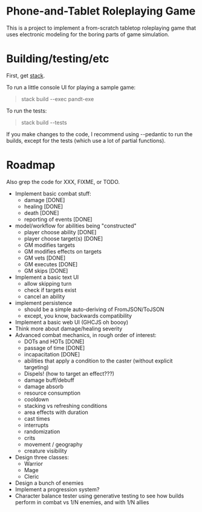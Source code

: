 # Phone-and-Tablet Roleplaying Game

This is a project to implement a from-scratch tabletop roleplaying game that
uses electronic modeling for the boring parts of game simulation.

# Building/testing/etc

First, get [stack](https://haskellstack.org/).

To run a little console UI for playing a sample game:

> stack build --exec pandt-exe

To run the tests:

> stack build --tests

If you make changes to the code, I recommend using --pedantic to run the builds, except for the
tests (which use a lot of partial functions).

# Roadmap

Also grep the code for XXX, FIXME, or TODO.

- Implement basic combat stuff:
  - damage [DONE]
  - healing [DONE]
  - death [DONE]
  - reporting of events [DONE]
- model/workflow for abilities being "constructed"
  - player choose ability [DONE]
  - player choose target(s) [DONE]
  - GM modifies targets
  - GM modifies effects on targets
  - GM vets [DONE]
  - GM executes [DONE]
  - GM skips [DONE]
- Implement a basic text UI
  - allow skipping turn
  - check if targets exist
  - cancel an ability
- implement persistence
  - should be a simple auto-deriving of FromJSON/ToJSON
  - except, you know, backwards compatibility
- Implement a basic web UI (GHCJS oh boooy)
- Think more about damage/healing severity
- Advanced combat mechanics, in rough order of interest:
  - DOTs and HOTs [DONE]
  - passage of time [DONE]
  - incapacitation [DONE]
  - abilities that apply a condition to the caster (without explicit targeting)
  - Dispels! (how to target an effect???)
  - damage buff/debuff
  - damage absorb
  - resource consumption
  - cooldown
  - stacking vs refreshing conditions
  - area effects with duration
  - cast times
  - interrupts
  - randomization
  - crits
  - movement / geography
  - creature visibility
- Design three classes:
  - Warrior
  - Mage
  - Cleric
- Design a bunch of enemies
- Implement a progression system?
- Character balance tester using generative testing to see how builds perform
  in combat vs 1/N enemies, and with 1/N allies
